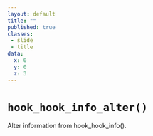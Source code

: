 ```yaml
---
layout: default
title: ""
published: true
classes:
 - slide
 - title
data:
  x: 0
  y: 0
  z: 3
---
```


<h1><code>hook_hook_info_alter()</code></h1>

Alter information from hook\_hook\_info().
